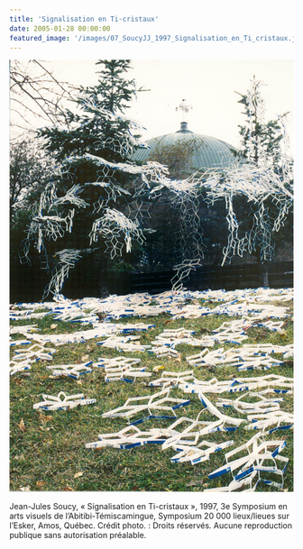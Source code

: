 ```yaml
---
title: 'Signalisation en Ti-cristaux'
date: 2005-01-28 00:00:00
featured_image: '/images/07_SoucyJJ_1997_Signalisation_en_Ti_cristaux.jpg'
---
```


![](/images/07_SoucyJJ_1997_Signalisation_en_Ti_cristaux.jpg)

Jean-Jules Soucy, « Signalisation en Ti-cristaux », 1997, 3e Symposium en arts visuels de l’Abitibi-Témiscamingue, Symposium 20 000 lieux/lieues sur l’Esker, Amos, Québec. Crédit photo. : Droits réservés. Aucune reproduction publique sans autorisation préalable.
